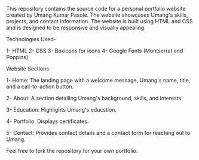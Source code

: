 
This repository contains the source code for a personal portfolio website created by Umang Kumar Pasole. The website showcases Umang's skills, projects, and contact information. The website is built using HTML and CSS and is designed to be responsive and visually appealing.

Technologies Used-

1- HTML
2- CSS
3- Boxicons for icons
4- Google Fonts (Montserrat and Poppins)

Website Sections-

1- Home: The landing page with a welcome message, Umang's name, title, and a call-to-action button.

2- About: A section detailing Umang's background, skills, and interests.

3- Education: Highlights Umang's educstion.

4- Portfolio: Displays certificates.

5- Contact: Provides contact details and a contact form for reaching out to Umang.


Feel free to fork the repository for your own portfolio.
